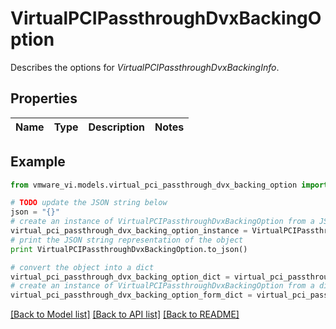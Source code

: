 # VirtualPCIPassthroughDvxBackingOption

Describes the options for *VirtualPCIPassthroughDvxBackingInfo*. 

## Properties
Name | Type | Description | Notes
------------ | ------------- | ------------- | -------------

## Example

```python
from vmware_vi.models.virtual_pci_passthrough_dvx_backing_option import VirtualPCIPassthroughDvxBackingOption

# TODO update the JSON string below
json = "{}"
# create an instance of VirtualPCIPassthroughDvxBackingOption from a JSON string
virtual_pci_passthrough_dvx_backing_option_instance = VirtualPCIPassthroughDvxBackingOption.from_json(json)
# print the JSON string representation of the object
print VirtualPCIPassthroughDvxBackingOption.to_json()

# convert the object into a dict
virtual_pci_passthrough_dvx_backing_option_dict = virtual_pci_passthrough_dvx_backing_option_instance.to_dict()
# create an instance of VirtualPCIPassthroughDvxBackingOption from a dict
virtual_pci_passthrough_dvx_backing_option_form_dict = virtual_pci_passthrough_dvx_backing_option.from_dict(virtual_pci_passthrough_dvx_backing_option_dict)
```
[[Back to Model list]](../README.md#documentation-for-models) [[Back to API list]](../README.md#documentation-for-api-endpoints) [[Back to README]](../README.md)


